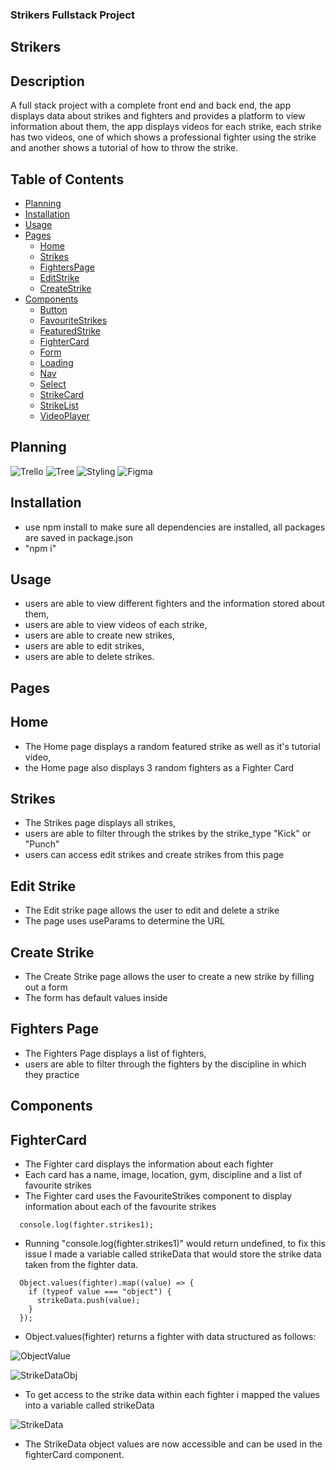 ### Strikers Fullstack Project

## Strikers

## Description

A full stack project with a complete front end and back end, the app displays data about strikes and fighters and provides a platform to view information about them, the app displays videos for each strike, each strike has two videos, one of which shows a professional fighter using the strike and another shows a tutorial of how to throw the strike.

## Table of Contents

- [Planning](#planning)
- [Installation](#installation)
- [Usage](#usage)
- [Pages](#pages)
  - [Home](#home)
  - [Strikes](#strikes)
  - [FightersPage](#fighterspage)
  - [EditStrike](#editstrike)
  - [CreateStrike](#createstrike)
- [Components](#components)
  - [Button](#button)
  - [FavouriteStrikes](#favouritestrikes)
  - [FeaturedStrike](#featuredStrike)
  - [FighterCard](#fightercard)
  - [Form](#form)
  - [Loading](#loading)
  - [Nav](#nav)
  - [Select](#select)
  - [StrikeCard](#strikecard)
  - [StrikeList](#strikelist)
  - [VideoPlayer](#videoplayer)

## Planning

![Trello](https://github.com/Koji47/strikers/blob/main/src/assets/Readme_images/strikers_trello.PNG)
![Tree](https://github.com/Koji47/strikers/blob/main/src/assets/Readme_images/strikers_tree.PNG)
![Styling](https://github.com/Koji47/strikers/blob/main/src/assets/Readme_images/strikers_styling.PNG)
![Figma](https://github.com/Koji47/strikers/blob/main/src/assets/Readme_images/strikers_figma.PNG)

## Installation

- use npm install to make sure all dependencies are installed, all packages are saved in package.json
- "npm i"

## Usage

- users are able to view different fighters and the information stored about them,
- users are able to view videos of each strike,
- users are able to create new strikes,
- users are able to edit strikes,
- users are able to delete strikes.

## Pages

## Home

- The Home page displays a random featured strike as well as it's tutorial video,
- the Home page also displays 3 random fighters as a Fighter Card

## Strikes

- The Strikes page displays all strikes,
- users are able to filter through the strikes by the strike_type "Kick" or "Punch"
- users can access edit strikes and create strikes from this page

## Edit Strike

- The Edit strike page allows the user to edit and delete a strike
- The page uses useParams to determine the URL

## Create Strike

- The Create Strike page allows the user to create a new strike by filling out a form
- The form has default values inside

## Fighters Page

- The Fighters Page displays a list of fighters,
- users are able to filter through the fighters by the discipline in which they practice

## Components

## FighterCard

- The Fighter card displays the information about each fighter
- Each card has a name, image, location, gym, discipline and a list of favourite strikes
- The Fighter card uses the FavouriteStrikes component to display information about each of the favourite strikes

```
  console.log(fighter.strikes1);
```

- Running "console.log(fighter.strikes1)" would return undefined, to fix this issue I made a variable called strikeData that would store the strike data taken from the fighter data.

```
  Object.values(fighter).map((value) => {
    if (typeof value === "object") {
      strikeData.push(value);
    }
  });
```

- Object.values(fighter) returns a fighter with data structured as follows:

![ObjectValue](https://github.com/Koji47/strikers/blob/main/src/assets/Readme_images/strikers_ObjectValue.PNG)

![StrikeDataObj](https://github.com/Koji47/strikers/blob/main/src/assets/Readme_images/strikers_strikedata_obj.PNG)

- To get access to the strike data within each fighter i mapped the values into a variable called strikeData

![StrikeData](https://github.com/Koji47/strikers/blob/main/src/assets/Readme_images/strikers_StrikeData.PNG)

- The StrikeData object values are now accessible and can be used in the fighterCard component.

